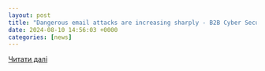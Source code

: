 ```yaml
---
layout: post
title: "Dangerous email attacks are increasing sharply - B2B Cyber ​​Security"
date: 2024-08-10 14:56:03 +0000
categories: [news]
---
```


[Читати далі](https://b2b-cyber-security.de/en/dangerous-e-mail-attacks-are-increasing-sharply/)
